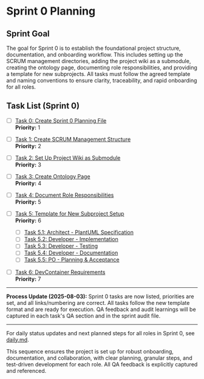 # Sprint 0 Planning

## Sprint Goal
The goal for Sprint 0 is to establish the foundational project structure, documentation, and onboarding workflow. This includes setting up the SCRUM management directories, adding the project wiki as a submodule, creating the ontology page, documenting role responsibilities, and providing a template for new subprojects. All tasks must follow the agreed template and naming conventions to ensure clarity, traceability, and rapid onboarding for all roles.

## Task List (Sprint 0)

- [ ] [Task 0: Create Sprint 0 Planning File](./task-0-create-sprint-0-planning-file.md)  
  **Priority:** 1
- [ ] [Task 1: Create SCRUM Management Structure](./task-1-create-scrum-structure.md)  
  **Priority:** 2
- [ ] [Task 2: Set Up Project Wiki as Submodule](./task-2-setup-wiki-submodule.md)  
  **Priority:** 3
- [ ] [Task 3: Create Ontology Page](./task-3-create-ontology-page.md)  
  **Priority:** 4
- [ ] [Task 4: Document Role Responsibilities](./task-4-document-role-responsibilities.md)  
  **Priority:** 5

- [ ] [Task 5: Template for New Subproject Setup](./task-5-template-new-subproject.md)  
  **Priority:** 6
    - [ ] [Task 5.1: Architect - PlantUML Specification](./task-5.1-architect-puml-spec.md)
    - [ ] [Task 5.2: Developer - Implementation](./task-5.2-developer-implementation.md)
    - [ ] [Task 5.3: Developer - Testing](./task-5.3-developer-testing.md)
    - [ ] [Task 5.4: Developer - Documentation](./task-5.4-developer-documentation.md)
    - [ ] [Task 5.5: PO - Planning & Acceptance](./task-5.5-po-planning-acceptance.md)

- [ ] [Task 6: DevContainer Requirements](./task-6-devcontainer-requirements.md)  
  **Priority:** 7

---

**Process Update (2025-08-03):**
Sprint 0 tasks are now listed, priorities are set, and all links/numbering are correct. All tasks follow the new template format and are ready for execution. QA feedback and audit learnings will be captured in each task's QA section and in the sprint audit file.

---

For daily status updates and next planned steps for all roles in Sprint 0, see [daily.md](./daily.md).

This sequence ensures the project is set up for robust onboarding, documentation, and collaboration, with clear planning, granular steps, and test-driven development for each role. All QA feedback is explicitly captured and referenced.
